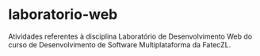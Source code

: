 # laboratorio-web
Atividades referentes à disciplina Laboratório de Desenvolvimento Web do curso de Desenvolvimento de Software Multiplataforma da FatecZL.
